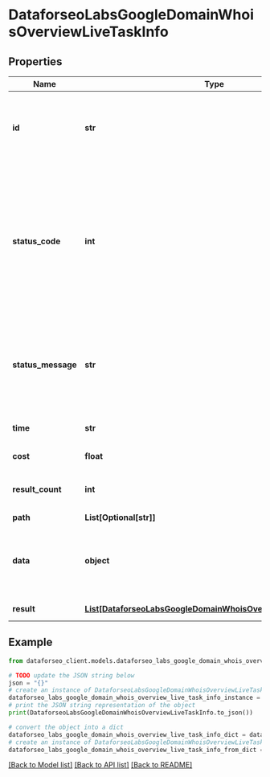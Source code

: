 # DataforseoLabsGoogleDomainWhoisOverviewLiveTaskInfo


## Properties

Name | Type | Description | Notes
------------ | ------------- | ------------- | -------------
**id** | **str** | task identifier unique task identifier in our system in the UUID format | [optional] 
**status_code** | **int** | status code of the task generated by DataForSEO, can be within the following range: 10000-60000 you can find the full list of the response codes here | [optional] 
**status_message** | **str** | informational message of the task you can find the full list of general informational messages here | [optional] 
**time** | **str** | execution time, seconds | [optional] 
**cost** | **float** | total tasks cost, USD | [optional] 
**result_count** | **int** | number of elements in the result array | [optional] 
**path** | **List[Optional[str]]** | URL path | [optional] 
**data** | **object** | contains the same parameters that you specified in the POST request | [optional] 
**result** | [**List[DataforseoLabsGoogleDomainWhoisOverviewLiveResultInfo]**](DataforseoLabsGoogleDomainWhoisOverviewLiveResultInfo.md) | array of results | [optional] 

## Example

```python
from dataforseo_client.models.dataforseo_labs_google_domain_whois_overview_live_task_info import DataforseoLabsGoogleDomainWhoisOverviewLiveTaskInfo

# TODO update the JSON string below
json = "{}"
# create an instance of DataforseoLabsGoogleDomainWhoisOverviewLiveTaskInfo from a JSON string
dataforseo_labs_google_domain_whois_overview_live_task_info_instance = DataforseoLabsGoogleDomainWhoisOverviewLiveTaskInfo.from_json(json)
# print the JSON string representation of the object
print(DataforseoLabsGoogleDomainWhoisOverviewLiveTaskInfo.to_json())

# convert the object into a dict
dataforseo_labs_google_domain_whois_overview_live_task_info_dict = dataforseo_labs_google_domain_whois_overview_live_task_info_instance.to_dict()
# create an instance of DataforseoLabsGoogleDomainWhoisOverviewLiveTaskInfo from a dict
dataforseo_labs_google_domain_whois_overview_live_task_info_from_dict = DataforseoLabsGoogleDomainWhoisOverviewLiveTaskInfo.from_dict(dataforseo_labs_google_domain_whois_overview_live_task_info_dict)
```
[[Back to Model list]](../README.md#documentation-for-models) [[Back to API list]](../README.md#documentation-for-api-endpoints) [[Back to README]](../README.md)


